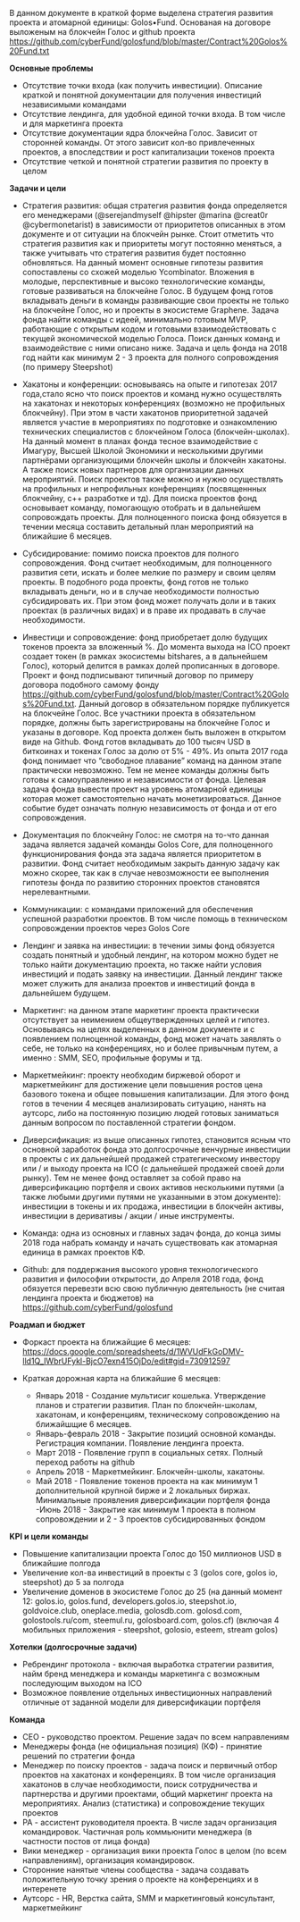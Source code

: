 В данном документе в краткой форме выделена стратегия развития проекта и атомарной единицы: Golos•Fund. Основаная на договоре выложеным на блокчейн Голос и github проекта https://github.com/cyberFund/golosfund/blob/master/Contract%20Golos%20Fund.txt

**Основные проблемы**

- Отсутствие точки входа (как получить инвестиции). Описание краткой и понятной документации для получения инвестиций независимыми командами
- Отсутствие лендинга, для удобной единой точки входа. В том числе и для маркетинга проекта
- Отсутствие документации ядра блокчейна Голос. Зависит от сторонней команды. От этого зависит кол-во привлеченных проектов, а впоследствии и рост капитализации токенов проекта
- Отсутствие четкой и понятной стратегии развития по проекту в целом 

**Задачи и цели**

- Стратегия развития: общая стратегия развития фонда определяется его менеджерами (@serejandmyself @hipster @marina @creat0r @cybermonetarist) в зависимости от приоритетов описанных в этом документе и от ситуации на блокчейн рынке. Стоит отметить что стратегия развития как и приоритеты могут постоянно меняться, а также учитывать что стратегия развития будет постоянно обновляться.
На данный момент основные гипотезы развития сопоставлены со схожей моделью Ycombinator. Вложения в молодые, перспективные и высоко технологические команды, готовые развиваться на блокчейне Голос. 
В будущем фонд готов вкладывать деньги в команды развивающие свои проекты не только на блокчейне Голос, но и проекты в экосистеме Graphene.
Задача фонда найти команды с идеей, минимально готовым MVP, работающие с открытым кодом и готовыми взаимодействовать с текущей экономической моделью Голоса. 
Поиск данных команд и взаимодействие с ними описано ниже. Задача и цель фонда на 2018 год найти как минимум 2 - 3 проекта для полного сопровождения (по примеру Steepshot)

- Хакатоны и конференции: основываясь на опыте и гипотезах 2017 года,стало ясно что поиск проектов и команд нужно осуществлять на хакатонах и некоторых конференциях (возможно не профильных блокчейну). При этом в части хакатонов приоритетной задачей является участие в мероприятиях по подготовке и ознакомлению технических специалистов с блокчейном Голоса (блокчейн-школах).
На данный момент в планах фонда тесное взаимодействие с Имагуру, Высшей Школой Экономики и несколькими другими партнёрами организующими блокчейн школы и блокчейн хакатоны. А также поиск новых партнеров для организации данных мероприятий.
Поиск проектов также можно и нужно осуществлять на профильных и непрофильных конференциях (посвященнных блокчейну, с++ разработке и тд). 
Для поиска проектов фонд основывает команду, помогающую отобрать и в дальнейшем сопровождать проекты. Для полноценного поиска фонд обязуется в течении месяца составить детальный план мероприятий на ближайшие 6 месяцев. 

- Субсидирование: помимо поиска проектов для полного сопровождения. Фонд считает необходимым, для полноценного развития сети, искать и более мелкие по размеру и своим целям проекты. 
В подобного рода проекты, фонд готов не только вкладывать деньги, но и в случае необходимости полностью субсидировать их. 
При этом фонд может получать доли и в таких проектах (в различных видах) и в праве их продавать в случае необходимости.   

- Инвестици и сопровождение: фонд приобретает долю будущих токенов проекта за вложенный %. До момента выхода на ICO проект создает токен (в рамках экосистемы bitshares, а в дальнейшем Голос), который делится в рамках долей прописанных в договоре.  
Проект и фонд подписывают типичный договор по примеру договора подобного самому фонду https://github.com/cyberFund/golosfund/blob/master/Contract%20Golos%20Fund.txt. Данный договор в обязательном порядке публикуется на блокчейне Голос.
Все участники проекта в обязательном порядке, должны быть зарегистрированы на блокчейне Голос и указаны в договоре. 
Код проекта должен быть выложен в открытом виде на Github.
Фонд готов вкладывать до 100 тысяч USD в биткоинах и токенах Голос за долю от 5% - 49%.
Из опыта 2017 года фонд понимает что “свободное плавание” команд на данном этапе практически невозможно. Тем не менее команды должны быть готовы к самоуправлению и независимости от фонда. 
Целевая задача фонда вывести проект на уровень атомарной единицы которая может самостоятельно начать монетизироваться. Данное событие будет означать полную независимость от фонда и от его сопровождения.  

- Документация по блокчейну Голос: не смотря на то-что данная задача является задачей команды Golos Core, для полноценного функционирования фонда эта задача является приоритетом в развитии. Фонд считает необходимым закрыть данную задачу как можно скорее, так как в случае невозможности ее выполнения гипотезы фонда по развитию сторонних проектов становятся нерелевантными. 

- Коммуникации: с командами приложений  для обеспечения успешной разработки проектов. В том числе помощь в техническом сопровождении проектов через Golos Core

- Лендинг и заявка на инвестиции: в течении зимы фонд обязуется создать понятный и удобный лендинг, на котором можно будет не только найти документацию проекта, но также найти условия инвестиций и подать заявку на инвестиции. 
Данный лендинг также может служить для анализа проектов и инвестиций фонда в дальнейшем будущем. 

- Маркетинг: на данном этапе маркетинг проекта практически отсутствует за неимением общеутвержденных целей и гипотез. Основываясь на целях выделенных в данном документе и с появлением полноценной команды, фонд может начать заявлять о себе, не только на конференциях, но и более привычным путем, а именно : SMM, SEO, профильные форумы и тд.

- Маркетмейкинг: проекту необходим биржевой оборот и маркетмейкинг для достижение цели повышения ростов цена базового токена и общее повышения капитализации. Для этого фонд готов в течении 4 месяцев анализировать ситуацию, нанять на аутсорс, либо на постоянную позицию людей готовых заниматься данным вопросом по поставленной стратегии фондом.

- Диверсификация: из выше описанных гипотез, становится ясным что основной заработок фонда это долгосрочные венчурные инвестиции в проекты с их дальнейшей продажей стратегическому инвестору или / и выходу проекта на ICO (с дальнейшей продажей своей доли рынку). 
Тем не менее фонд оставляет за собой право на диверсификацию портфеля и своих активов несколькими путями (а также любыми другими путями не указанными в этом документе): инвестиции в токены и их продажа, инвестиции в блокчейн активы, инвестиции в деривативы / акции / иные инструменты.

- Команда: одна из основных и главных задач фонда, до конца зимы 2018 года набрать команду и начать существовать как атомарная единица в рамках проектов КФ.
 
- Github: для поддержания высокого уровня технологического развития и философии открытости, до Апреля 2018 года, фонд обязуется перевезти всю свою публичную деятельность (не считая лендинга проекта и бюджетов) на https://github.com/cyberFund/golosfund 

**Роадмап и бюджет**

- Форкаст проекта на ближайщие 6 месяцев: https://docs.google.com/spreadsheets/d/1WVUdFkGoDMV-lld1Q_IWbrUFykl-BjcO7exn415OjDo/edit#gid=730912597

- Краткая дорожная карта на ближайшие 6 месяцев:
  - Январь 2018 - Создание мультисиг кошелька. Утверждение планов и стратегии развития. План по блокчейн-школам, хакатонам, и конференциям, техническому сопровождению на ближайшщие 6 месяцев.
  - Январь-февраль 2018 - Закрытие позиций основной команды. Регистрация компании. Появление лендинга проекта.
  - Март 2018 - Появление групп в социальных сетях. Полный переход работы на github
  - Апрель 2018 - Маркетмейкинг. Блокчейн-школы, хакатоны.
  - Май 2018 - Появление токенов проекта на как минимум 1 дополнительной крупной бирже и 2 локальных биржах. Минимальные проявления диверсификации портфеля фонда
   -Июнь 2018 - Закрытие как минимум 1 проекта в полном сопровождении и 2 - 3 проектов субсидированных фондом

**KPI и цели команды**

- Повышение капитализации проекта Голос до 150 миллионов USD в ближайшие полгода
- Увеличение кол-ва инвестиций в проекты с 3 (golos core, golos io, steepshot) до 5 за полгода
- Увеличение доменов в экосистеме Голос до 25 (на данный момент 12: golos.io, golos.fund, developers.golos.io, steepshot.io, goldvoice.club, oneplace.media, golosdb.com. golosd.com, golostools.ru/com, steemul.ru, golosboard.com, golos.cf) (включая 4 мобильных приложения - steepshot, golosio, esteem, stream golos)    

**Хотелки (долгосрочные задачи)**

- Ребрендинг протокола - включая выработка стратегии развития, найм бренд менеджера и команды маркетинга с возможным последующим выходом на ICO
- Возможное появление отдельных инвестиционных направлений отличные от заданной модели для диверсификации портфеля

**Команда**

- CEO - руководство проектом. Решение задач по всем направлениям
- Менеджеры фонда (не официальная позиция) (КФ) - принятие решений по стратегии фонда
- Менеджер по поиску проектов - задача поиск и первичный отбор проектов на хакатонах и конференциях. В том числе организация хакатонов в случае необходимости, поиск сотрудничества и партнерства и другими проектами, общий маркетинг проекта на мероприятиях. Анализ (статистика) и сопровождение текущих проектов
- PA - ассистент руководителя проекта. В числе задач организация командировок. Частичная роль коммьюнити менеджера (в частности постов от лица фонда)
- Вики менеджер - организация вики проекта Голос в целом (по всем направлениям), организация командировок.
- Сторонние нанятые члены сообщества - задача создавать положительную точку зрения о проекте на конференциях и в интеренете
- Аутсорс - HR, Верстка сайта, SMM и маркетинговый консультант, маркетмейкинг
